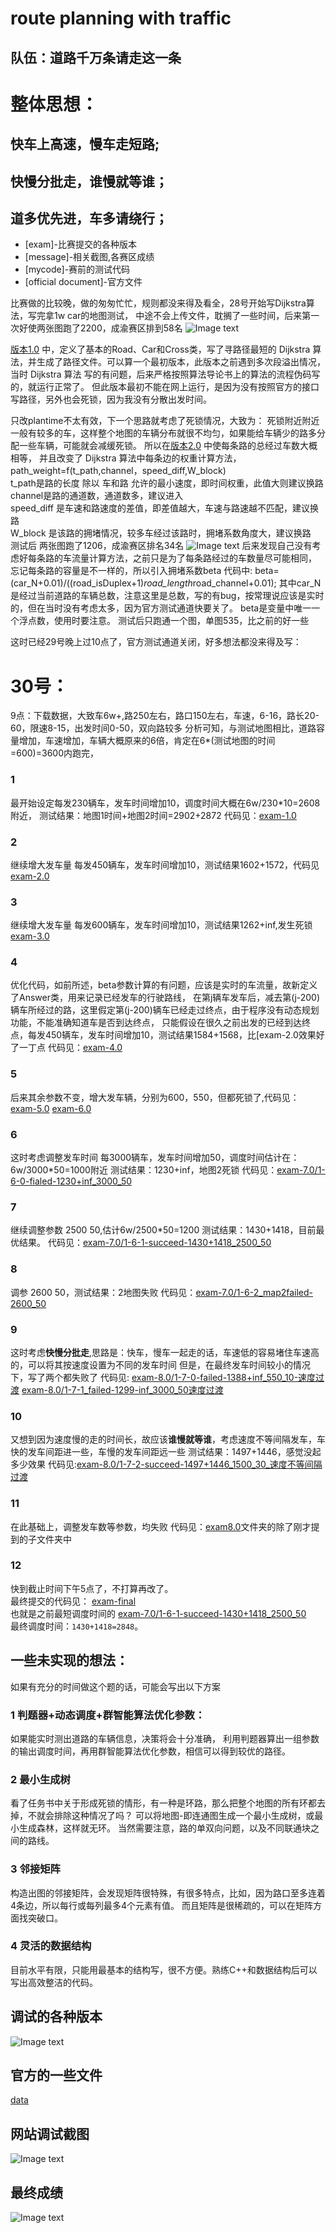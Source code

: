 # route planning with traffic
## 队伍：道路千万条请走这一条

# 整体思想：<br>
## 快车上高速，慢车走短路; <br>
## 快慢分批走，谁慢就等谁；<br>
## 道多优先进，车多请绕行；<br>


* [exam]-比赛提交的各种版本
* [message]-相关截图,各赛区成绩
* [mycode]-赛前的测试代码
* [official document]-官方文件

比赛做的比较晚，做的匆匆忙忙，规则都没来得及看全，28号开始写Dijkstra算法，写完拿1w car的地图测试，
中途不会上传文件，耽搁了一些时间，后来第一次好使两张图跑了2200，成渝赛区排到58名
![Image text](https://github.com/LHesperus/route-planning-with-traffic/blob/master/message/2.png)

[版本1.0](https://github.com/LHesperus/route-planning-with-traffic/commit/971be2f9336369866540bb0331fcb1078f475004#diff-73f6bbf6d297a038d2f7f5071544c23f)
中，定义了基本的Road、Car和Cross类，写了寻路径最短的 Dijkstra 算法，并生成了路径文件。可以算一个最初版本，此版本之前遇到多次段溢出情况，当时 Dijkstra 算法
写的有问题，后来严格按照算法导论书上的算法的流程伪码写的，就运行正常了。
但此版本最初不能在网上运行，是因为没有按照官方的接口写路径，另外也会死锁，因为我没有分散出发时间。

只改plantime不太有效，下一个思路就考虑了死锁情况，大致为：
死锁附近附近一般有较多的车，这样整个地图的车辆分布就很不均匀，如果能给车辆少的路多分配一些车辆，可能就会减缓死锁。
所以在[版本2.0](https://github.com/LHesperus/route-planning-with-traffic/commit/046aaa43c2c81f3a85b359d4d95b9e1cf23d9e0f#diff-73f6bbf6d297a038d2f7f5071544c23f)
中使每条路的总经过车数大概相等，
并且改变了 Dijkstra 算法中每条边的权重计算方法，
path_weight=f(t_path,channel，speed_diff,W_block)<br>
t_path是路的长度 除以 车和路 允许的最小速度，即时间权重，此值大则建议换路 <br>
channel是路的通道数，通道数多，建议进入 <br>
speed_diff 是车速和路速度的差值，即差值越大，车速与路速越不匹配，建议换路 <br>
W_block 是该路的拥堵情况，较多车经过该路时，拥堵系数角度大，建议换路 <br>
测试后 两张图跑了1206，成渝赛区排名34名
![Image text](https://github.com/LHesperus/route-planning-with-traffic/blob/master/message/3.png)
后来发现自己没有考虑好每条路的车流量计算方法，之前只是为了每条路经过的车数量尽可能相同，<br>
忘记每条路的容量是不一样的，所以引入拥堵系数beta
代码中: beta=(car_N+0.01)/((road_isDuplex+1)*road_length*road_channel+0.01);
其中car_N是经过当前道路的车辆总数，注意这里是总数，写的有bug，按常理说应该是实时的，但在当时没有考虑太多，因为官方测试通道快要关了。
beta是变量中唯一一个浮点数，使用时要注意。
测试后只跑通一个图，单图535，比之前的好一些

这时已经29号晚上过10点了，官方测试通道关闭，好多想法都没来得及写：


# 30号：
9点：下载数据，大致车6w+,路250左右，路口150左右，车速，6-16，路长20-60，限速8-15，出发时间0-50，双向路较多
分析可知，与测试地图相比，道路容量增加，车速增加，车辆大概原来的6倍，肯定在6*(测试地图的时间=600)=3600内跑完，

### 1 
最开始设定每发230辆车，发车时间增加10，调度时间大概在6w/230*10=2608附近，
测试结果：地图1时间+地图2时间=2902+2872
代码见：[exam-1.0](https://github.com/LHesperus/route-planning-with-traffic/tree/master/exam/exam-1.0)

### 2
继续增大发车量
每发450辆车，发车时间增加10，测试结果1602+1572，代码见 [exam-2.0](https://github.com/LHesperus/route-planning-with-traffic/tree/master/exam/exam-2.0)

### 3
继续增大发车量
每发600辆车，发车时间增加10，测试结果1262+inf,发生死锁
[exam-3.0](https://github.com/LHesperus/route-planning-with-traffic/tree/master/exam/exam-3.0)

### 4
优化代码，如前所述，beta参数计算的有问题，应该是实时的车流量，故新定义了Answer类，用来记录已经发车的行驶路线，
在第j辆车发车后，减去第(j-200)辆车所经过的路，这里假定第(j-200)辆车已经走过终点，由于程序没有动态规划功能，不能准确知道车是否到达终点，
只能假设在很久之前出发的已经到达终点，每发450辆车，发车时间增加10，测试结果1584+1568，比[exam-2.0效果好了一丁点
代码见：[exam-4.0](https://github.com/LHesperus/route-planning-with-traffic/tree/master/exam/exam-4.0)

### 5
后来其余参数不变，增大发车辆，分别为600，550，但都死锁了,代码见：
[exam-5.0](https://github.com/LHesperus/route-planning-with-traffic/tree/master/exam/exam-5.0)
[exam-6.0](https://github.com/LHesperus/route-planning-with-traffic/tree/master/exam/exam-6.0)

### 6
这时考虑调整发车时间
每3000辆车，发车时间增加50，调度时间估计在：6w/3000*50=1000附近
测试结果：1230+inf，地图2死锁
代码见：[exam-7.0/1-6-0-fialed-1230+inf_3000_50](https://github.com/LHesperus/route-planning-with-traffic/tree/master/exam/exam-7.0/1-6-0-fialed-1230%2Binf_3000_50)

### 7
继续调整参数
2500 50,估计6w/2500*50=1200
测试结果：1430+1418，目前最优结果。
代码见：[exam-7.0/1-6-1-succeed-1430+1418_2500_50](https://github.com/LHesperus/route-planning-with-traffic/tree/master/exam/exam-7.0/1-6-1-succeed-1430%2B1418_2500_50)

### 8
调参
2600 50，测试结果：2地图失败
代码见：[exam-7.0/1-6-2_map2failed-2600_50](https://github.com/LHesperus/route-planning-with-traffic/tree/master/exam/exam-7.0/1-6-2_map2failed-2600_50)

### 9
这时考虑**快慢分批走**,思路是：快车，慢车一起走的话，车速低的容易堵住车速高的，可以将其按速度设置为不同的发车时间
但是，在最终发车时间较小的情况下，写了两个都失败了
代码见:
[exam-8.0/1-7-0-failed-1388+inf_550_10-速度过渡](https://github.com/LHesperus/route-planning-with-traffic/tree/master/exam/exam-8.0/1-7-0-failed-1388%2Binf_550_10-%E9%80%9F%E5%BA%A6%E8%BF%87%E6%B8%A1)
[exam-8.0/1-7-1_failed-1299-inf_3000_50速度过渡](https://github.com/LHesperus/route-planning-with-traffic/tree/master/exam/exam-8.0/1-7-1_failed-1299-inf_3000_50%E9%80%9F%E5%BA%A6%E8%BF%87%E6%B8%A1)

### 10
又想到因为速度慢的走的时间长，故应该**谁慢就等谁**，考虑速度不等间隔发车，车快的发车间距进一些，车慢的发车间距远一些
测试结果：1497+1446，感觉没起多少效果
代码见:[exam-8.0/1-7-2-succeed-1497+1446_1500_30_速度不等间隔过渡](https://github.com/LHesperus/route-planning-with-traffic/tree/master/exam/exam-8.0/1-7-2-succeed-1497%2B1446_1500_30_%E9%80%9F%E5%BA%A6%E4%B8%8D%E7%AD%89%E9%97%B4%E9%9A%94%E8%BF%87%E6%B8%A1)

### 11
在此基础上，调整发车数等参数，均失败
代码见：[exam8.0](https://github.com/LHesperus/route-planning-with-traffic/tree/master/exam/exam-8.0)文件夹的除了刚才提到的子文件夹中

### 12
快到截止时间下午5点了，不打算再改了。 <br>
最终提交的代码见：
[exam-final](https://github.com/LHesperus/route-planning-with-traffic/tree/master/exam/exam-final) <br>
也就是之前最短调度时间的
[exam-7.0/1-6-1-succeed-1430+1418_2500_50](https://github.com/LHesperus/route-planning-with-traffic/tree/master/exam/exam-7.0/1-6-1-succeed-1430%2B1418_2500_50) <br>
最终调度时间：`1430+1418=2848`。

## 一些未实现的想法：
如果有充分的时间做这个题的话，可能会写出以下方案
### 1 判题器+动态调度+群智能算法优化参数：
如果能实时测出道路的车辆信息，决策将会十分准确，
利用判题器算出一组参数的输出调度时间，再用群智能算法优化参数，相信可以得到较优的路径。
### 2 最小生成树
看了任务书中关于形成死锁的情形，有一种是环路，那么把整个地图的所有环都去掉，不就会排除这种情况了吗？
可以将地图-即连通图生成一个最小生成树，或最小生成森林，这样就无环。
当然需要注意，路的单双向问题，以及不同联通块之间的路线。
### 3 邻接矩阵
构造出图的邻接矩阵，会发现矩阵很特殊，有很多特点，比如，因为路口至多连着4条边，所以每行或每列最多4个元素有值。
而且矩阵是很稀疏的，可以在矩阵方面找突破口。
### 4 灵活的数据结构
目前水平有限，只能用最基本的结构写，很不方便。熟练C++和数据结构后可以写出高效整洁的代码。


## 调试的各种版本 <br>
![Image text](https://github.com/LHesperus/route-planning-with-traffic/blob/master/message/7.png)

## 官方的一些文件
[data](https://github.com/LHesperus/route-planning-with-traffic/tree/master/official%20document)

## 网站调试截图 <br>
![Image text](https://github.com/LHesperus/route-planning-with-traffic/blob/master/message/6.png)

## 最终成绩 <br>
![Image text](https://github.com/LHesperus/route-planning-with-traffic/blob/master/message/%E6%88%90%E6%B8%9D%E8%B5%9B%E5%8C%BA%E6%88%90%E7%BB%A9.png)

